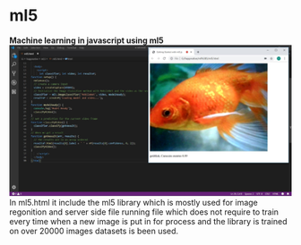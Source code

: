 # ml5
**Machine learning in javascript  using ml5**
![Image of rego](https://github.com/vivekchauhan12000/ml5/blob/master/ml5.JPG)
In ml5.html it include the ml5 library which is mostly used for image regonition and server side file running file which does not require to train every time when a new image is put in for process and the library is trained on over 20000 images datasets is been used.
